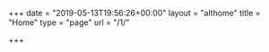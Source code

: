 +++
date = "2019-05-13T19:56:26+00:00"
layout = "althome"
title = "Home"
type = "page"
url = "/1/"

+++